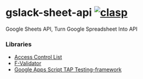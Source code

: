 # gslack-sheet-api [![clasp](https://img.shields.io/badge/built%20with-clasp-4285f4.svg)](https://github.com/google/clasp)

Google Sheets API, Turn Google Spreadsheet Into API

### Libraries

- [Access Control List](https://github.com/TechTeamer/acl)
- [F-Validator](https://github.com/FallenMax/f-validator)
- [Google Apps Script TAP Testing-framework](https://github.com/huan/gast)